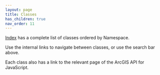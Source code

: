 ```yaml
---
layout: page
title: Classes
has_children: true
nav_order: 11
---
```


[Index](index) has a complete list of classes ordered by Namespace.

Use the internal links to navigate between classes, or use the search bar above.

Each class also has a link to the relevant page of the ArcGIS API for JavaScript.